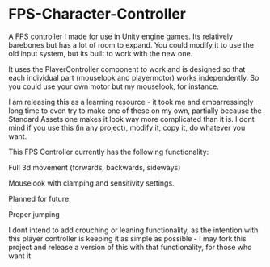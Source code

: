 # FPS-Character-Controller
A FPS controller I made for use in Unity engine games. Its relatively barebones but has a lot of room to expand. You could modify it to use the old input system, but its built to work with the new one.

It uses the PlayerController component to work and is designed so that each individual part (mouselook and playermotor) works independently. So you could use your own motor but my mouselook, for instance.

 I am releasing this as a learning resource - it took me and embarressingly long time to even try to make one of these on my own, partially because the Standard Assets one makes it look way more complicated than it is. I dont mind if you use this (in any project), modify it, copy it, do whatever you want. 

This FPS Controller currently has the following functionality:

Full 3d movement (forwards, backwards, sideways)

Mouselook with clamping and sensitivity settings.


Planned for future:

Proper jumping

I dont intend to add crouching or leaning functionality, as the intention with this player controller is keeping it as simple as possible - I may fork this project and release a version of this with that functionality, for those who want it
